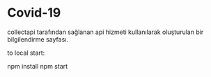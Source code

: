 # Covid-19

collectapi tarafından sağlanan api hizmeti kullanılarak oluşturulan bir bilgilendirme sayfası.

to local start:

npm install 
npm start